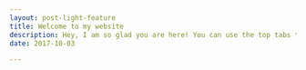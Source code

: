```yaml
---
layout: post-light-feature
title: Welcome to my website
description: Hey, I am so glad you are here! You can use the top tabs to navigate through my website. 
date: 2017-10-03

---
```




